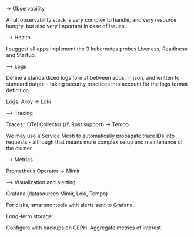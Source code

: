 -> Observability

A full observability stack is very complex to handle, and very resource hungry, but also very important in case of issues.

--> Health

I suggest all apps implement the 3 kubernetes probes Liveness, Readiness and Startup.

--> Logs

Define a standardized logs format between apps, in json, and written to standard output - taking security practices into account for the logs format definition.

Logs: Alloy -> Loki

--> Tracing

Traces : OTel Collector (/!\ Rust support) -> Tempo

We may use a Service Mesh to automatically propagate trace IDs into requests - although that means more complex setup and maintenance of the cluster.

--> Metrics

Prometheus Operator -> Mimir

--> Visualization and alerting

Grafana (datasources Mimir, Loki, Tempo)

For disks, smartmontools with alerts sent to Grafana.

Long-term storage:

Configure with backups on CEPH. Aggregate metrics of interest.
